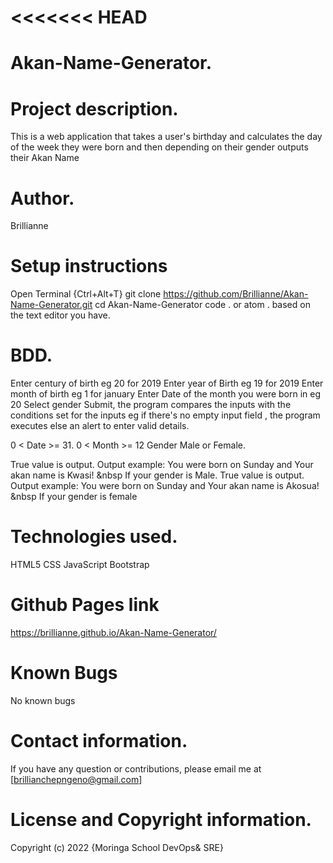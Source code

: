 <<<<<<< HEAD
=======
# Akan-Name-Generator.

# Project description.
This is a web application that takes a user's birthday and calculates the day of the week they were born and then depending on their gender outputs their Akan Name
# Author.
Brillianne
# Setup instructions 
Open Terminal {Ctrl+Alt+T}
git clone https://github.com/Brillianne/Akan-Name-Generator.git
cd Akan-Name-Generator
code . or atom . based on the text editor you have.
# BDD.
Enter century of birth eg 20 for 2019
Enter year of Birth eg 19 for 2019
Enter month of birth eg 1 for january 
Enter Date of the month you were born in eg 20 
Select gender 
Submit, the program compares the inputs with the conditions set for the inputs eg if there's no empty input field , the program executes else an alert to enter valid details.

0 < Date >= 31.
0 < Month >= 12
Gender Male or Female.

True value is output. Output example: You were born on Sunday and Your akan name is Kwasi! &nbsp If your gender is Male.
True value is output. Output example: You were born on Sunday and Your akan name is Akosua! &nbsp If your gender is female

# Technologies used.
HTML5
CSS
JavaScript
Bootstrap

# Github Pages link
https://brillianne.github.io/Akan-Name-Generator/

# Known Bugs
No known bugs

# Contact information.
If you have any question or contributions, please email me at [brillianchepngeno@gmail.com]

# License and Copyright information.
Copyright (c) 2022 {Moringa School DevOps& SRE}

